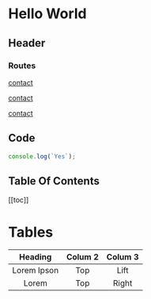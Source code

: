 # Hello World

## Header
### Routes

[contact](/contact)

[contact](/contact.md)

[contact](/contact.html)

## Code

```js
console.log(`Yes`);
```
## Table Of Contents
[[toc]]

# Tables

| Heading    | Colum 2 | Colum 3
| :-----:    | :-----: | :-----: |
| Lorem Ipson|  Top    |  Lift   | 
| Lorem      |  Top    |  Right  | 